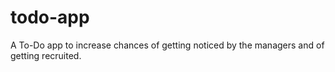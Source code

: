 # todo-app
A To-Do app to increase chances of getting noticed by the managers and of getting recruited.
